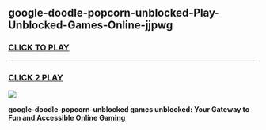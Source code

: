 
## google-doodle-popcorn-unblocked-Play-Unblocked-Games-Online-jjpwg
<h3>
<a href="https://premium76.site?title=google-doodle-popcorn-unblocked&ref=25A">CLICK TO PLAY</a></h3>
<hr>

<h3>
<a href="https://premium76.site?title=google-doodle-popcorn-unblocked&ref=25A">CLICK 2 PLAY</a>
  
</h3>

<a href="https://premium76.site?title=google-doodle-popcorn-unblocked&ref=25A"><img src="https://clearcache.store/games.png"></a>


**google-doodle-popcorn-unblocked games unblocked: Your Gateway to Fun and Accessible Online Gaming**
